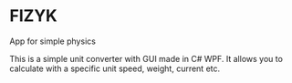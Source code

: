 # FIZYK

App for simple physics

This is a simple unit converter with GUI made in C# WPF.
It allows you to calculate with a specific unit speed, weight, current etc.

